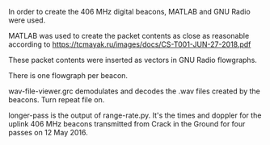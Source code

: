 In order to create the 406 MHz digital beacons, MATLAB and GNU Radio were used. 

MATLAB was used to create the packet contents as close as reasonable according to https://tcmayak.ru/images/docs/CS-T001-JUN-27-2018.pdf

These packet contents were inserted as vectors in GNU Radio flowgraphs.

There is one flowgraph per beacon.

wav-file-viewer.grc demodulates and decodes the .wav files created by the beacons. Turn repeat file on. 

longer-pass is the output of range-rate.py. It's the times and doppler for the uplink 406 MHz beacons transmitted from Crack in the Ground for four passes on 12 May 2016. 
